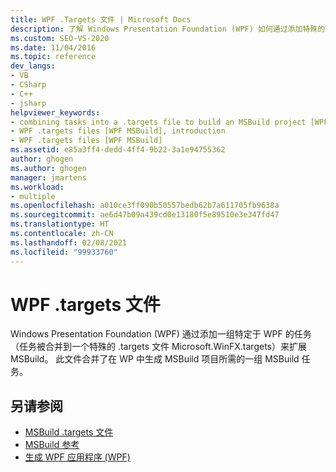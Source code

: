 ```yaml
---
title: WPF .Targets 文件 | Microsoft Docs
description: 了解 Windows Presentation Foundation (WPF) 如何通过添加特殊的 .targets 文件（即 Microsoft.WinFX.targets）中的一组特定于 WPF 的任务来扩展 MSBuild。
ms.custom: SEO-VS-2020
ms.date: 11/04/2016
ms.topic: reference
dev_langs:
- VB
- CSharp
- C++
- jsharp
helpviewer_keywords:
- combining tasks into a .targets file to build an MSBuild project [WPF MSBuild]
- WPF .targets files [WPF MSBuild], introduction
- WPF .targets files [WPF MSBuild]
ms.assetid: e85a3ff4-dedd-4ff4-9b22-3a1e94755362
author: ghogen
ms.author: ghogen
manager: jmartens
ms.workload:
- multiple
ms.openlocfilehash: a010ce3ff090b50557bedb62b7a611705fb9638a
ms.sourcegitcommit: ae6d47b09a439cd0e13180f5e89510e3e347fd47
ms.translationtype: HT
ms.contentlocale: zh-CN
ms.lasthandoff: 02/08/2021
ms.locfileid: "99933760"
---
```

# <a name="wpf-targets-files"></a>WPF .targets 文件

Windows Presentation Foundation (WPF) 通过添加一组特定于 WPF 的任务（任务被合并到一个特殊的 .targets 文件 Microsoft.WinFX.targets）来扩展 MSBuild。 此文件合并了在 WP 中生成 MSBuild 项目所需的一组 MSBuild 任务。

## <a name="see-also"></a>另请参阅

- [MSBuild .targets 文件](../msbuild/msbuild-dot-targets-files.md)
- [MSBuild 参考](../msbuild/msbuild-reference.md)
- [生成 WPF 应用程序 (WPF)](/dotnet/framework/wpf/app-development/building-a-wpf-application-wpf)